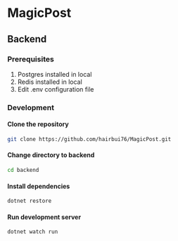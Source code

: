 # MagicPost

## Backend

### Prerequisites

1. Postgres installed in local
2. Redis installed in local
3. Edit .env configuration file

### Development

#### Clone the repository

```bash
git clone https://github.com/hairbui76/MagicPost.git
```

#### Change directory to backend

```bash
cd backend
```

#### Install dependencies

```bash
dotnet restore
```

#### Run development server

```bash
dotnet watch run
```
